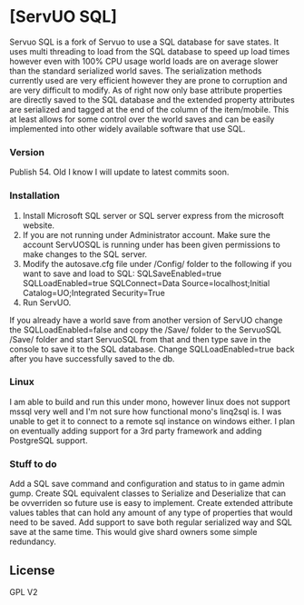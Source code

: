 # [ServUO SQL]

Servuo SQL is a fork of Servuo to use a SQL database for save states. It uses multi threading to load from the SQL database to speed up load times however even with 100% CPU usage world loads are on average slower than the standard serialized world saves. The serialization methods currently used are very efficient however they are prone to corruption and are very difficult to modify. As of right now only base attribute properties are directly saved to the SQL database and the extended property attributes are serialized and tagged at the end of the column of the item/mobile. This at least allows for some control over the world saves and can be easily implemented into other widely available software that use SQL. 


### Version
Publish 54. Old I know I will update to latest commits soon.

### Installation

1. Install Microsoft SQL server or SQL server express from the microsoft website.
2. If you are not running under Administrator account. Make sure the account ServUOSQL is running under has been given permissions to make changes to the SQL server.
3. Modify the autosave.cfg file under /Config/ folder to the following if you want to save and load to SQL:
SQLSaveEnabled=true
SQLLoadEnabled=true
SQLConnect=Data Source=localhost;Initial Catalog=UO;Integrated Security=True
4. Run ServUO.

If you already have a world save from another version of ServUO change the SQLLoadEnabled=false and copy the /Save/ folder to the ServuoSQL /Save/ folder and start ServuoSQL from that and then type save in the console to save it to the SQL database. Change SQLLoadEnabled=true back after you have successfully saved to the db.

### Linux
I am able to build and run this under mono, however linux does not support mssql very well and I'm not sure how functional mono's linq2sql is. I was unable to get it to connect to a remote sql instance on windows either. I plan on eventually adding support for a 3rd party framework and adding PostgreSQL support. 

### Stuff to do
Add a SQL save command and configuration and status to in game admin gump.
Create SQL equivalent classes to Serialize and Deserialize that can be ovverriden so future use is easy to implement.
Create extended attribute values tables that can hold any amount of any type of properties that would need to be saved.
Add support to save both regular serialized way and SQL save at the same time. This would give shard owners some simple redundancy.


License
----

GPL V2




   [ServUO]: <https://servuo.com>
   [quickstart]: <https://www.servuo.com/tutorials/getting-started-with-servuo.2/>
